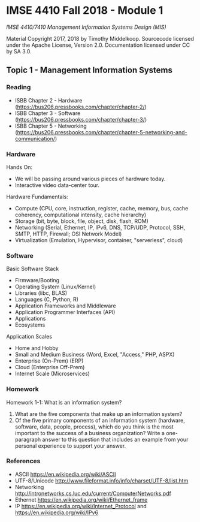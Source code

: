 # IMSE 4410 Fall 2018 - Module 1

*IMSE 4410/7410 Management Information Systems Design (MIS)*

Material Copyright 2017, 2018 by Timothy Middelkoop. Sourcecode licensed under the Apache License, Version 2.0. Documentation licensed under CC by SA 3.0.

## Topic 1 - Management Information Systems

### Reading
* ISBB Chapter 2 - Hardware (https://bus206.pressbooks.com/chapter/chapter-2/)
* ISBB Chapter 3 - Software (https://bus206.pressbooks.com/chapter/chapter-3/)
* ISBB Chapter 5 - Networking (https://bus206.pressbooks.com/chapter/chapter-5-networking-and-communication/)

### Hardware

Hands On:
* We will be passing around various pieces of hardware today.
* Interactive video data-center tour.

Hardware Fundamentals:
* Compute (CPU, core, instruction, register, cache, memory, bus, cache coherency, computational intensity, cache hierarchy)
* Storage (bit, byte, block, file, object, disk, flash, ROM)
* Networking (Serial, Ethernet, IP, IPv6, DNS, TCP/UDP, Protocol, SSH, SMTP, HTTP, Firewall; OSI Network Model)
* Virtualization (Emulation, Hypervisor, container, "serverless", cloud)

### Software

Basic Software Stack
* Firmware/Booting
* Operating System (Linux/Kernel)
* Libraries (libc, BLAS)
* Languages (C, Python, R)
* Application Frameworks and Middleware
* Application Programmer Interfaces (API)
* Applications
* Ecosystems

Application Scales
* Home and Hobby
* Small and Medium Business (Word, Excel, "Access," PHP, ASPX)
* Enterprise (On-Prem) (ERP)
* Cloud (Enterprise Off-Prem)
* Internet Scale (Microservices)

### Homework
Homework 1-1: What is an information system?
 1. What are the five components that make up an information system?
 2. Of the five primary components of an information system (hardware, software, data, people, process), which do you think is the most important to the success of a business organization? Write a one-paragraph answer to this question that includes an example from your personal experience to support your answer.

### References
* ASCII https://en.wikipedia.org/wiki/ASCII
* UTF-8/Unicode http://www.fileformat.info/info/charset/UTF-8/list.htm
* Networking http://intronetworks.cs.luc.edu/current/ComputerNetworks.pdf
* Ethernet https://en.wikipedia.org/wiki/Ethernet_frame
* IP https://en.wikipedia.org/wiki/Internet_Protocol and https://en.wikipedia.org/wiki/IPv6
